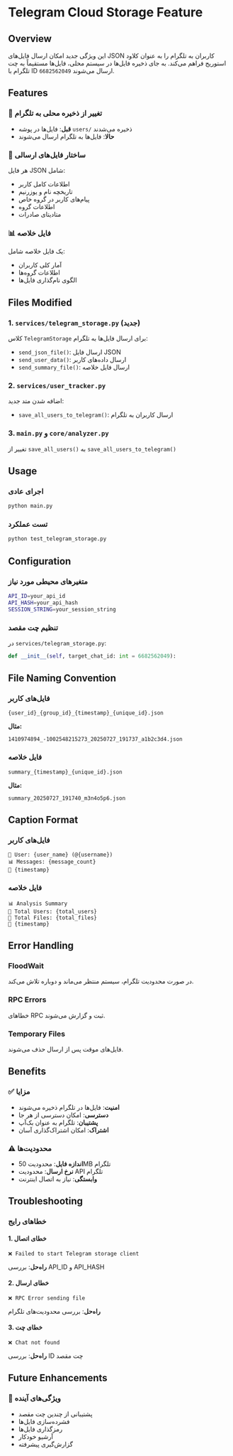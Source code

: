 # Telegram Cloud Storage Feature

## Overview
این ویژگی جدید امکان ارسال فایل‌های JSON کاربران به تلگرام را به عنوان کلاود استوریج فراهم می‌کند. به جای ذخیره فایل‌ها در سیستم محلی، فایل‌ها مستقیماً به چت تلگرام با ID `6682562049` ارسال می‌شوند.

## Features

### 🔄 تغییر از ذخیره محلی به تلگرام
- **قبل**: فایل‌ها در پوشه `users/` ذخیره می‌شدند
- **حالا**: فایل‌ها به تلگرام ارسال می‌شوند

### 📁 ساختار فایل‌های ارسالی
هر فایل JSON شامل:
- اطلاعات کامل کاربر
- تاریخچه نام و یوزرنیم
- پیام‌های کاربر در گروه خاص
- اطلاعات گروه
- متادیتای صادرات

### 📊 فایل خلاصه
یک فایل خلاصه شامل:
- آمار کلی کاربران
- اطلاعات گروه‌ها
- الگوی نام‌گذاری فایل‌ها

## Files Modified

### 1. `services/telegram_storage.py` (جدید)
کلاس `TelegramStorage` برای ارسال فایل‌ها به تلگرام:
- `send_json_file()`: ارسال فایل JSON
- `send_user_data()`: ارسال داده‌های کاربر
- `send_summary_file()`: ارسال فایل خلاصه

### 2. `services/user_tracker.py`
اضافه شدن متد جدید:
- `save_all_users_to_telegram()`: ارسال کاربران به تلگرام

### 3. `main.py` و `core/analyzer.py`
تغییر از `save_all_users()` به `save_all_users_to_telegram()`

## Usage

### اجرای عادی
```bash
python main.py
```

### تست عملکرد
```bash
python test_telegram_storage.py
```

## Configuration

### متغیرهای محیطی مورد نیاز
```bash
API_ID=your_api_id
API_HASH=your_api_hash
SESSION_STRING=your_session_string
```

### تنظیم چت مقصد
در `services/telegram_storage.py`:
```python
def __init__(self, target_chat_id: int = 6682562049):
```

## File Naming Convention

### فایل‌های کاربر
```
{user_id}_{group_id}_{timestamp}_{unique_id}.json
```

**مثال:**
```
1410974894_-1002548215273_20250727_191737_a1b2c3d4.json
```

### فایل خلاصه
```
summary_{timestamp}_{unique_id}.json
```

**مثال:**
```
summary_20250727_191740_m3n4o5p6.json
```

## Caption Format

### فایل‌های کاربر
```
👤 User: {user_name} (@{username})
📊 Messages: {message_count}
📅 {timestamp}
```

### فایل خلاصه
```
📊 Analysis Summary
👥 Total Users: {total_users}
📝 Total Files: {total_files}
📅 {timestamp}
```

## Error Handling

### FloodWait
در صورت محدودیت تلگرام، سیستم منتظر می‌ماند و دوباره تلاش می‌کند.

### RPC Errors
خطاهای RPC ثبت و گزارش می‌شوند.

### Temporary Files
فایل‌های موقت پس از ارسال حذف می‌شوند.

## Benefits

### ✅ مزایا
- **امنیت**: فایل‌ها در تلگرام ذخیره می‌شوند
- **دسترسی**: امکان دسترسی از هر جا
- **پشتیبان**: تلگرام به عنوان بک‌آپ
- **اشتراک**: امکان اشتراک‌گذاری آسان

### ⚠️ محدودیت‌ها
- **اندازه فایل**: محدودیت 50MB تلگرام
- **نرخ ارسال**: محدودیت API تلگرام
- **وابستگی**: نیاز به اتصال اینترنت

## Troubleshooting

### خطاهای رایج

#### 1. خطای اتصال
```
❌ Failed to start Telegram storage client
```
**راه‌حل**: بررسی API_ID و API_HASH

#### 2. خطای ارسال
```
❌ RPC Error sending file
```
**راه‌حل**: بررسی محدودیت‌های تلگرام

#### 3. خطای چت
```
❌ Chat not found
```
**راه‌حل**: بررسی ID چت مقصد

## Future Enhancements

### 🔮 ویژگی‌های آینده
- پشتیبانی از چندین چت مقصد
- فشرده‌سازی فایل‌ها
- رمزگذاری فایل‌ها
- آرشیو خودکار
- گزارش‌گیری پیشرفته 